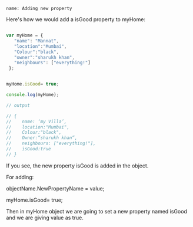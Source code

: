 ```ngMeta
name: Adding new property
```

Here's how we would add a isGood property to myHome:

```javascript

var myHome = {
   "name": "Mannat",
   "location":"Mumbai",
   "Colour":"black",
   "owner":"sharukh khan",
   "neighbours": ["everything!"]
 };


myHome.isGood= true;

console.log(myHome);

// output

// {
//    name: ‘my Villa’,
//    location:"Mumbai",
//    Colour:"black",
//    Owner:”sharukh khan”,
//    neighbours: ["everything!"],
//    isGood:true
// }

```

If you see, the new property isGood is added in the object.

For adding:

objectName.NewPropertyName = value;

myHome.isGood= true;

Then in myHome object we are going to set a new property named isGood and we are giving value as true.


